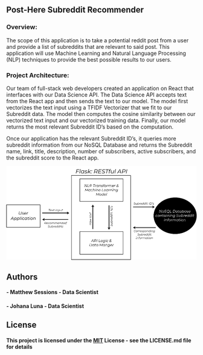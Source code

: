 ## Post-Here Subreddit Recommender

### Overview:
The scope of this application is to take a potential reddit post from a user and provide a list of subreddits that are relevant to said post. This application will use Machine Learning and Natural Language Processing (NLP) techniques to provide the best possible results to our users.

### Project Architecture:
Our team of full-stack web developers created an application on React that interfaces with our Data Science API. The Data Science API accepts text from the React app and then sends the text to our model. The model first vectorizes the text input using a TFIDF Vectorizer that we fit to our Subreddit data. The model then computes the cosine similarity between our vectorized text input and our vectorized training data. Finally, our model returns the most relevant Subreddit ID’s based on the computation.

Once our application has the relevant Subreddit ID’s, it queries more subreddit information from our NoSQL Database and returns the Subreddit name, link, title, description, number of subscribers, active subscribers, and the subreddit score to the React app.

![alt text](https://github.com/BuildWeek-PostHere-Subreddit/MachineLearning/blob/master/Pics/api_logic.png "Architecture")
## Authors

#### - Matthew Sessions - Data Scientist
#### - Johana Luna - Data Scientist

## License
#### This project is licensed under the [MIT](https://choosealicense.com/licenses/mit/) License - see the LICENSE.md file for details

